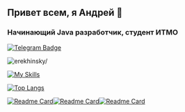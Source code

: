 ## Привет всем, я Андрей 👋
### Начинающий Java разработчик, студент ИТМО
[![Telegram Badge](https://img.shields.io/badge/-Telegram-0088cc?style=flat-square&labelColor=0088cc&logo=telegram&logoColor=white&link=https://t.me/erekh_in_sky)](https://t.me/erekh_in_sky)
<p align="left"> 
  <img src=https://komarev.com/ghpvc/?username=erekhinsky&color=C70039&label=PROFILE+VIEWS alt=erekhinsky/> 
</p>



[![My Skills](https://skillicons.dev/icons?i=java,spring,c,linux)](https://skillicons.dev)

[![Top Langs](https://github-readme-stats.vercel.app/api/top-langs/?username=erekhinsky&langs_count=3&theme=radical)](https://github.com/anuraghazra/github-readme-stats)

[![Readme Card](https://github-readme-stats.vercel.app/api/pin/?username=erekhinsky&repo=highload&theme=radical)](https://github.com/Erekhinsky/highload)[![Readme Card](https://github-readme-stats.vercel.app/api/pin/?username=erekhinsky&repo=ProgLab7&theme=radical)](https://github.com/Erekhinsky/ProgLab7)[![Readme Card](https://github-readme-stats.vercel.app/api/pin/?username=erekhinsky&repo=TPO2&theme=radical)]([https://github.com/Erekhinsky/ProgLab7](https://github.com/Erekhinsky/TPO2)https://github.com/Erekhinsky/TPO2)
